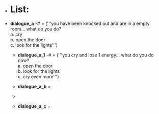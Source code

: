 - # List:

- **dialogue_a** -# = ('''you have been knocked out and are in a empty room... what do you do? <br />
a. cry <br />
b. open the door <br />
c. look for the lights''')

  - **dialogue_a_1** -# = ('''you cry and lose 1 energy... what do you do now? <br />
  a. open the door <br />
  b. look for the lights <br />
  c. cry even more''')

  - **dialogue_a_b** =
  - 
  - **dialogue_a_c** = 
